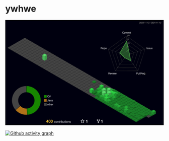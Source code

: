 # ywhwe
![](./profile-3d-contrib/profile-night-green.svg)

[![Github activity graph](https://github-readme-activity-graph.vercel.app/graph?username=ywhwe&theme=high-contrast)](https://github.com/ashutosh00710/github-readme-activity-graph)
